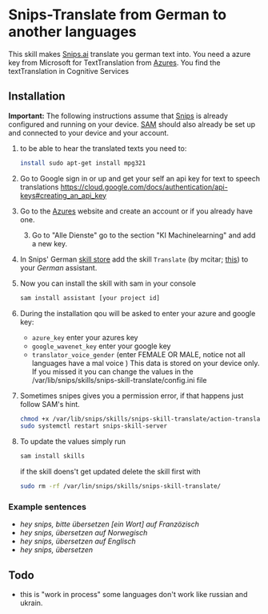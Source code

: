 # Snips-Translate from German to another languages
This skill makes [Snips.ai](https://snips.ai/) translate you german text into. 
You need a azure key from Microsoft for TextTranslation from [Azures](https://portal.azure.com).
You find the textTranslation in Cognitive Services

## Installation
**Important:** The following instructions assume that [Snips](https://snips.gitbook.io/documentation/snips-basics) is
already configured and running on your device. [SAM](https://snips.gitbook.io/getting-started/installation) should
also already be set up and connected to your device and your account.

1. to be able to hear the translated texts you need to:
    ```bash
    install sudo apt-get install mpg321
    ```
2. Go to Google sign in or up and get your self an api key for text to speech translations https://cloud.google.com/docs/authentication/api-keys#creating_an_api_key

3. Go to the [Azures](https://portal.azure.com) website and create an account or if you already have one.

    3. Go to "Alle Dienste" go to the section "KI Machinelearning" and add a new key.

4. In Snips' German [skill store](https://console.snips.ai/) add the
skill `Translate` (by mcitar; [this]()) to your *German* assistant.

5. Now you can install the skill with sam in your console
    ```bash
    sam install assistant [your project id]
    ```
6. During the installation qou will be asked to enter your azure and google key:
    - `azure_key` enter your azures key
    - `google_wavenet_key` enter your google key
    - `translator_voice_gender` (enter FEMALE OR MALE, notice not all languages have a mal voice )
    This data is stored on your device only. If you missed it you can change the values in the /var/lib/snips/skills/snips-skill-translate/config.ini file
    
7. Sometimes snipes gives you a permission error, if that happens just follow SAM's hint.
    ```bash
    chmod +x /var/lib/snips/skills/snips-skill-translate/action-translate.py
    sudo systemctl restart snips-skill-server
    ```
    
8. To update the values simply run
    ```bash
    sam install skills
    ```
    if the skill doens't get updated delete the skill first with
    
    ```bash
    sudo rm -rf /var/lin/snips/skills/snips-skill-translate/
    ```
   
 
### Example sentences
- *hey snips, bitte übersetzen [ein Wort] auf Franzözisch*
- *hey snips, übersetzen auf Norwegisch*
- *hey snips, übersetzen auf Englisch*
- *hey snips, übersetzen*


## Todo
- this is "work in process" some languages don't work like russian and ukrain. 
